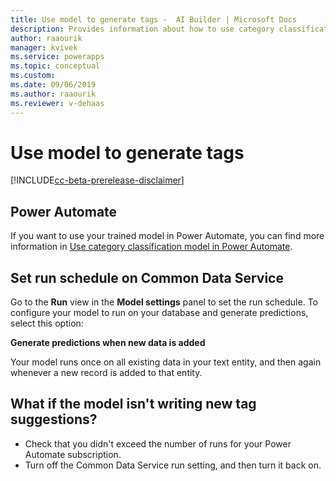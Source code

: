```yaml
---
title: Use model to generate tags -  AI Builder | Microsoft Docs
description: Provides information about how to use category classification model–generated tags, and some troubleshooting information
author: raaourik 
manager: kvivek
ms.service: powerapps
ms.topic: conceptual
ms.custom: 
ms.date: 09/06/2019
ms.author: raaourik 
ms.reviewer: v-dehaas
---
```


# Use model to generate tags


[!INCLUDE[cc-beta-prerelease-disclaimer](./includes/cc-beta-prerelease-disclaimer.md)]

## Power Automate

If you want to use your trained model in Power Automate, you can find more information in [Use category classification model in Power Automate](text-classification-model-in-flow.md).

## Set run schedule on Common Data Service

Go to the **Run** view in the **Model settings** panel to set the run schedule. To configure your model to run on your database and generate predictions, select this option:

**Generate predictions when new data is added**

Your model runs once on all existing data in your text entity, and then again whenever a new record is added to that entity.

## What if the model isn't writing new tag suggestions?

- Check that you didn't exceed the number of runs for your Power Automate subscription.
- Turn off the Common Data Service run setting, and then turn it back on.
